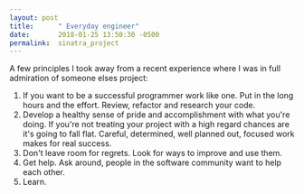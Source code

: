 ```yaml
---
layout: post
title:      " Everyday engineer"
date:       2018-01-25 13:50:30 -0500
permalink:  sinatra_project
---
```


A few principles I took away from a recent experience where I was in full admiration of someone elses project:

1. If you want to be a successful programmer work like one.  Put in the long hours and the effort.  Review, refactor and research your code.  
2.  Develop a healthy sense of pride and accomplishment with what you're doing.   If you're not treating your project with a high regard chances are it's going to fall flat.  Careful, determined, well planned out, focused work makes for real success.  
3.  Don't leave room for regrets.    Look for ways to improve and use them.
4.  Get help.  Ask around, people in the software community want to help each other.
5.  Learn. 


